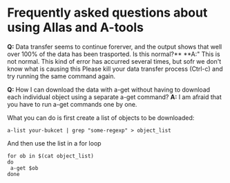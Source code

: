 # Frequently asked questions about using Allas and A-tools

**Q:** Data transfer seems to continue forerver,
and the output shows that well over 100% of the data has been trasported. Is this normal?**
**A:" This is not normal. This kind of error has accurred several times, but sofr we don't know what is causing this
Please kill your data transfer process (Ctrl-c) and try running the same command again.

**Q:**  How I can download the data with a-get without having to download each individual object using a separate a-get command?
**A:** I am afraid that you have to run a-get commands one by one.

What you can do is first create a list of objects
to be downloaded:
```text
a-list your-bukcet | grep "some-regexp" > object_list
```
And then use the list in a for loop
```text
for ob in $(cat object_list)
do
 a-get $ob
done
```
